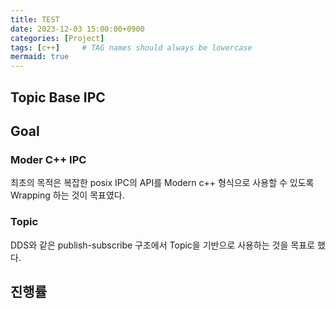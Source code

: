 ```yaml
---
title: TEST
date: 2023-12-03 15:00:00+0900
categories: [Project]
tags: [c++]     # TAG names should always be lowercase
mermaid: true
---
```


## Topic Base IPC

## Goal
### Moder C++ IPC
최초의 목적은 복잡한 posix IPC의 API를 Modern c++ 형식으로 사용할 수 있도록 Wrapping 하는 것이 목표였다.

### Topic
DDS와 같은 publish-subscribe 구조에서 Topic을 기반으로 사용하는 것을 목표로 했다.


## 진행률
